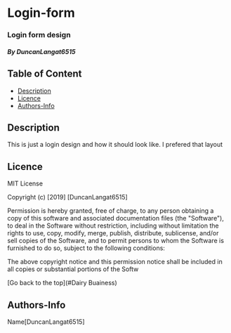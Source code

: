 # Login-form
### Login form design
##### By DuncanLangat6515
## Table of Content
+ [Description](#Description)
+ [Licence](#Licence)
+ [Authors-Info](#Authors-Info)

## Description 
<p>This is just a login design and how it should look like. I prefered that layout  </p>

## Licence
MIT License

Copyright (c) [2019] [DuncanLangat6515]

Permission is hereby granted, free of charge, to any person obtaining a copy of this software and associated documentation files (the "Software"), to deal in the Software without restriction, including without limitation the rights to use, copy, modify, merge, publish, distribute, sublicense, and/or sell copies of the Software, and to permit persons to whom the Software is furnished to do so, subject to the following conditions:

The above copyright notice and this permission notice shall be included in all copies or substantial portions of the Softw

[Go back to the top](#Dairy Buainess)

## Authors-Info
Name[DuncanLangat6515]